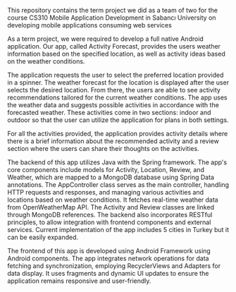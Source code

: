 This repository contains the term project we did as a team of two for the course CS310 Mobile Application Development in Sabancı University on developing mobile applications consuming web services

As a term project, we were required to develop a full native Android application. Our app, called Activity Forecast, provides the users weather information based on the specified location, as well as activity ideas based on the weather conditions.

The application requests the user to select the preferred location provided in a spinner. The weather forecast for the location is displayed after the user selects the desired location.
From there, the users are able to see activity recommendations tailored for the current weather conditions. The app uses the weather data and suggests possible activities in accordance with the forecasted weather. These activities come in two sections: indoor and outdoor so that the user can utilize the application for plans in both settings.

For all the activities provided, the application provides activity details where there is a brief information about the recommended activity and a review section where the users can share their thoughts on the activities.

The backend of this app utilizes Java with the Spring framework. The app's core components include models for Activity, Location, Review, and Weather, which are mapped to a MongoDB database using Spring Data annotations. The AppController class serves as the main controller, handling HTTP requests and responses, and managing various activities and locations based on weather conditions. It fetches real-time weather data from OpenWeatherMap API. The Activity and Review classes are linked through MongoDB references. The backend also incorporates RESTful principles, to allow integration with frontend components and external services. Current implementation of the app includes 5 cities in Turkey but it can be easily expanded. 

The frontend of this app is developed using Android Framework using Android components. The app integrates network operations for data fetching and synchronization, employing RecyclerViews and Adapters for data display. It uses fragments and dynamic UI updates to ensure the application remains responsive and user-friendly.

